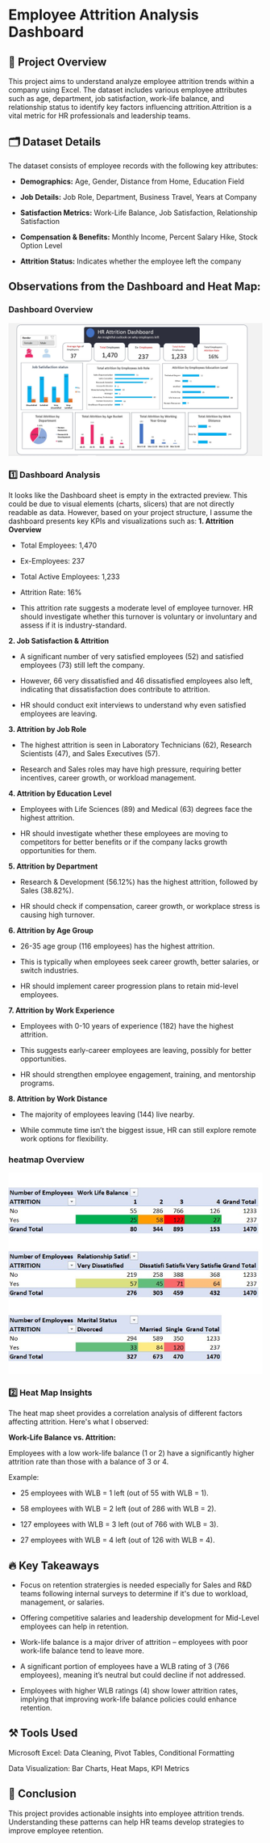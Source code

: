 # Employee Attrition Analysis Dashboard

## 📌 Project Overview

This project aims to understand analyze employee attrition trends within a company using Excel. The dataset includes various employee attributes such as age, department, job satisfaction, work-life balance, and relationship status to identify key factors influencing attrition.Attrition is a vital metric for HR professionals and leadership teams.


## 🗂 Dataset Details

 The dataset consists of employee records with the following key attributes:

- **Demographics:** Age, Gender, Distance from Home, Education Field
 
- **Job Details:** Job Role, Department, Business Travel, Years at Company
 
- **Satisfaction Metrics:** Work-Life Balance, Job Satisfaction, Relationship Satisfaction

- **Compensation & Benefits:** Monthly Income, Percent Salary Hike, Stock Option Level

- **Attrition Status:** Indicates whether the employee left the company

## Observations from the Dashboard and Heat Map:

### Dashboard Overview

![Alt Text](https://github.com/ChaudharyPallavi/Excel-Project-Portfolio/blob/main/Employee%20Attrition%20Dashboard.jpg)

### 1️⃣ Dashboard Analysis
It looks like the Dashboard sheet is empty in the extracted preview. This could be due to visual elements (charts, slicers) that are not directly readable as data. However, based on your project structure, I assume the dashboard presents key KPIs and visualizations such as:
**1. Attrition Overview**
  - Total Employees: 1,470

  - Ex-Employees: 237

  - Total Active Employees: 1,233

  -  Attrition Rate: 16%

  - This attrition rate suggests a moderate level of employee turnover. HR should investigate whether this turnover is voluntary or involuntary and assess if it is industry-standard.

**2. Job Satisfaction & Attrition**
  - A significant number of very satisfied employees (52) and satisfied employees (73) still left the company.

  - However, 66 very dissatisfied and 46 dissatisfied employees also left, indicating that dissatisfaction does contribute to attrition.

  - HR should conduct exit interviews to understand why even satisfied employees are leaving.

**3. Attrition by Job Role**
  - The highest attrition is seen in Laboratory Technicians (62), Research Scientists (47), and Sales Executives (57).

  - Research and Sales roles may have high pressure, requiring better incentives, career growth, or workload management.

**4. Attrition by Education Level**
  - Employees with Life Sciences (89) and Medical (63) degrees face the highest attrition.

  - HR should investigate whether these employees are moving to competitors for better benefits or if the company lacks growth opportunities for them.

**5. Attrition by Department**
  - Research & Development (56.12%) has the highest attrition, followed by Sales (38.82%).

  - HR should check if compensation, career growth, or workplace stress is causing high turnover.

**6. Attrition by Age Group**
  - 26-35 age group (116 employees) has the highest attrition.

  - This is typically when employees seek career growth, better salaries, or switch industries.

  - HR should implement career progression plans to retain mid-level employees.

**7. Attrition by Work Experience**
  - Employees with 0-10 years of experience (182) have the highest attrition.

  - This suggests early-career employees are leaving, possibly for better opportunities.

  - HR should strengthen employee engagement, training, and mentorship programs.

**8. Attrition by Work Distance**
  - The majority of employees leaving (144) live nearby.

  - While commute time isn’t the biggest issue, HR can still explore remote work options for flexibility.


### heatmap Overview

![AltText](https://github.com/ChaudharyPallavi/Excel-Project-Portfolio/blob/main/heat%20map%20for%20data%20visualization.jpg)

### 2️⃣ Heat Map Insights
The heat map sheet provides a correlation analysis of different factors affecting attrition. Here's what I observed:

**Work-Life Balance vs. Attrition:**

Employees with a low work-life balance (1 or 2) have a significantly higher attrition rate than those with a balance of 3 or 4.

Example:

 - 25 employees with WLB = 1 left (out of 55 with WLB = 1).

 - 58 employees with WLB = 2 left (out of 286 with WLB = 2).

 - 127 employees with WLB = 3 left (out of 766 with WLB = 3).

 - 27 employees with WLB = 4 left (out of 126 with WLB = 4).


## 🔥 Key Takeaways
- Focus on retention stratergies is needed especially for Sales and R&D teams following internal surveys to determine if it's due to workload,
  management, or salaries.

- Offering competitive salaries and leadership development for Mid-Level employees can help in retention.

- Work-life balance is a major driver of attrition – employees with poor work-life balance tend to leave more.

- A significant portion of employees have a WLB rating of 3 (766 employees), meaning it’s neutral but could decline if not addressed.

- Employees with higher WLB ratings (4) show lower attrition rates, implying that improving work-life balance policies could enhance retention.


## ⚒️ Tools Used

Microsoft Excel: Data Cleaning, Pivot Tables, Conditional Formatting

Data Visualization: Bar Charts, Heat Maps, KPI Metrics

## 🚀 Conclusion

This project provides actionable insights into employee attrition trends. Understanding these patterns can help HR teams develop strategies to improve employee retention.



